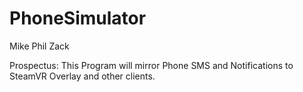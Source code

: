 # PhoneSimulator

Mike
Phil
Zack

Prospectus: This Program will mirror Phone SMS and Notifications
to SteamVR Overlay and other clients. 
